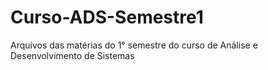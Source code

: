 # Curso-ADS-Semestre1
Arquivos das matérias do 1° semestre do curso de Análise e Desenvolvimento de Sistemas
